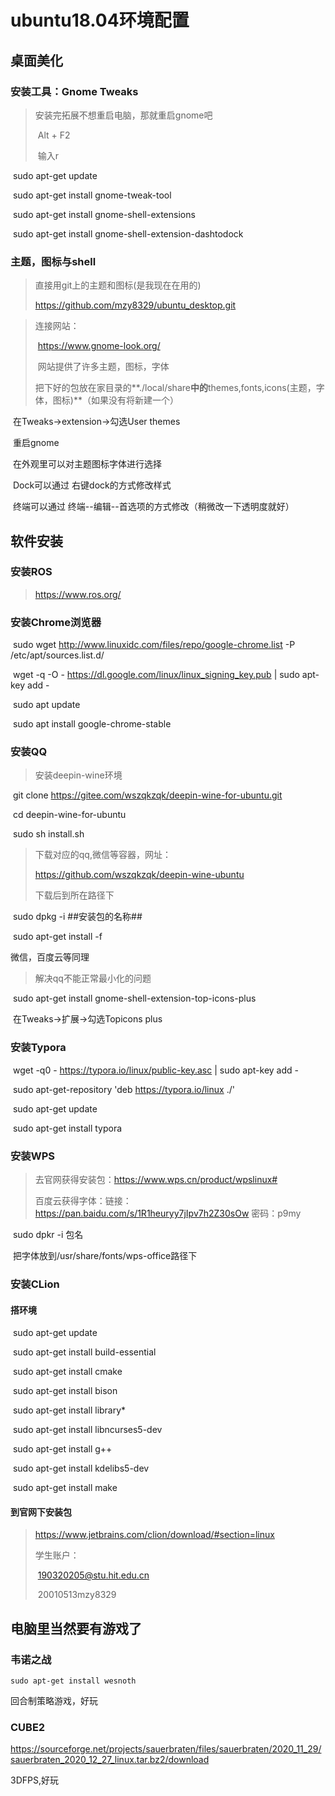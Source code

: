 # ubuntu18.04环境配置

## 桌面美化

### 安装工具：Gnome Tweaks

> 安装完拓展不想重启电脑，那就重启gnome吧
>
> ​	Alt + F2
>
> ​	输入r

​	sudo apt-get update

​	sudo apt-get install gnome-tweak-tool

​	sudo apt-get install gnome-shell-extensions

​	sudo apt-get install gnome-shell-extension-dashtodock



### 主题，图标与shell

> 直接用git上的主题和图标(是我现在在用的)
>
> https://github.com/mzy8329/ubuntu_desktop.git



> 连接网站：
>
> ​	https://www.gnome-look.org/
>
> ​	网站提供了许多主题，图标，字体
>
> 把下好的包放在家目录的**./local/share**中的**themes,fonts,icons(主题，字体，图标)**（如果没有将新建一个）

​	在Tweaks->extension->勾选User themes

​	重启gnome

​	在外观里可以对主题图标字体进行选择

​	Dock可以通过 右键dock的方式修改样式

​	终端可以通过 终端--编辑--首选项的方式修改（稍微改一下透明度就好）



## 软件安装

### 安装ROS

> https://www.ros.org/



### 安装Chrome浏览器

​	sudo wget http://www.linuxidc.com/files/repo/google-chrome.list -P /etc/apt/sources.list.d/

​	wget -q -O - https://dl.google.com/linux/linux_signing_key.pub  | sudo apt-key add -

​	sudo apt update

​	sudo apt install google-chrome-stable



### 安装QQ

> 安装deepin-wine环境

​	git clone https://gitee.com/wszqkzqk/deepin-wine-for-ubuntu.git 		

​	cd deepin-wine-for-ubuntu 

​	sudo sh install.sh



> 下载对应的qq,微信等容器，网址：
>
> https://github.com/wszqkzqk/deepin-wine-ubuntu
>
> 下载后到所在路径下

​	sudo dpkg -i  ##安装包的名称##

​	sudo apt-get install -f

微信，百度云等同理



> 解决qq不能正常最小化的问题

​	sudo apt-get install gnome-shell-extension-top-icons-plus

​	在Tweaks->扩展->勾选Topicons plus



### 安装Typora

​	wget -q0 - https://typora.io/linux/public-key.asc | sudo apt-key add -

​	sudo apt-get-repository 'deb https://typora.io/linux ./'

​	sudo apt-get update

​	sudo apt-get install typora



### 安装WPS

> 去官网获得安装包：https://www.wps.cn/product/wpslinux#
>
> 百度云获得字体：链接：https://pan.baidu.com/s/1R1heuryy7jIpv7h2Z30sOw 密码：p9my

​	sudo dpkr -i 包名

​	把字体放到/usr/share/fonts/wps-office路径下	



### 安装CLion

#### 搭环境

​	sudo apt-get update 

​	sudo apt-get install build-essential 

​	sudo apt-get install cmake 

​	sudo apt-get install bison 

​	sudo apt-get install library* 

​	sudo apt-get install libncurses5-dev 

​	sudo apt-get install g++ 

​	sudo apt-get install kdelibs5-dev 

​	sudo apt-get install make

#### 到官网下安装包

> https://www.jetbrains.com/clion/download/#section=linux
>
> 学生账户：
>
> ​	190320205@stu.hit.edu.cn
>
> ​	20010513mzy8329



## 电脑里当然要有游戏了

### 韦诺之战

```
sudo apt-get install wesnoth
```

回合制策略游戏，好玩



### CUBE2

https://sourceforge.net/projects/sauerbraten/files/sauerbraten/2020_11_29/sauerbraten_2020_12_27_linux.tar.bz2/download

3DFPS,好玩